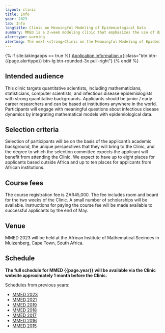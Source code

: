 ```yaml
---
layout: clinic
title: Info
year: 2023
tab: Info
longtitle: Clinic on Meaningful Modeling of Epidemiological Data
summary: MMED is a 2­‐week modeling clinic that emphasizes the use of data in understanding infectious disease dynamics. Participants conduct modeling projects informed by epidemiological data that address practical questions in a meaningful way.
alerttype: warning
alertmsg: The next <strong>Clinic on the Meaningful Modeling of Epidemiological Data (MMED)</strong> will be held in May/June 2024 in Muizenberg, South Africa. Applications are not yet open.
---
```


{% if site.takingapps == true %}
[Application information »](./appinfo "Application information"){:class="btn btn-{{page.alerttype}} btn-lg btn-rounded-3x pull-right"}
{% endif %}

## Intended audience

This clinic targets quantitative scientists, including mathematicians, statisticians, computer scientists, and infectious disease epidemiologists with strong quantitative backgrounds. Applicants should be junior / early career researchers and can be based at institutions anywhere in the world. Participants will engage with meaningful questions about infectious disease dynamics by integrating mathematical models with epidemiological data.

## Selection criteria

Selection of participants will be on the basis of the applicant’s academic background, the unique perspectives that they will bring to the Clinic, and the degree to which the selection committee expects the applicant will benefit from attending the Clinic. We expect to have up to eight places for applicants based outside Africa and up to ten places for applicants from African institutions.

## Course fees

The course registration fee is ZAR45,000. The fee includes room and board for the two weeks of the Clinic. A small number of scholarships will be available. Instructions for paying the course fee will be made available to successful applicants by the end of May.

## Venue

MMED 2023 will be held at the African Institute of Mathematical Sceinces in Muizenberg, Cape Town, South Africa.

## Schedule

**The full schedule for MMED {{page.year}} will be available via the Clinic website approximately 1 month before the Clinic.**

Schedules from previous years:

- [MMED 2023](../schedule/2023 "MMED 2023 schedule")
- [MMED 2021](../schedule/2021 "MMED 2021 schedule")
- [MMED 2019](../schedule/2019 "MMED 2019 schedule")
- [MMED 2018](../schedule/2018 "MMED 2018 schedule")
- [MMED 2017](../schedule/2017 "MMED 2017 schedule")
- [MMED 2016](../schedule/2016 "MMED 2016 schedule")
- [MMED 2015](../schedule/2015 "MMED 2015 schedule")
